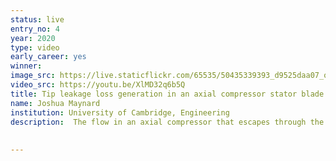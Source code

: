 ```yaml
---
status: live
entry_no: 4
year: 2020
type: video
early_career: yes 
winner: 
image_src: https://live.staticflickr.com/65535/50435339393_d9525daa07_o_d.jpg
video_src: https://youtu.be/XlMD32q6b5Q
title: Tip leakage loss generation in an axial compressor stator blade.
name: Joshua Maynard
institution: University of Cambridge, Engineering
description:  The flow in an axial compressor that escapes through the clearance between the blade and rotating hub is known as the tip leakage flow. This video shows a radial and axial cut demonstrating the unsteady, turbulent nature of tip leakage flow in an axial compressor stator blade. Tip leakage flow accounts for up to 30% of loss in axial compressors. Loss which contributes to increased gas turbine fuel burn and therefore large environmental impact and cost, as gas turbines generate roughly 45% of UK energy. Entropy function is analogous to local lost work and dark blue areas, such as the flapping open separation in the tip gap, are high in loss. High fidelity computational fluid dynamics is a critical tool for building understanding of the flow behaviour as the complex phenomena are outside the scope of standard computational methods and geometric constraints make experimental measurements difficult.
 
  
---
```

